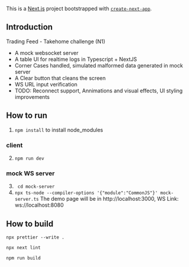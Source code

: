 This is a [Next.js](https://nextjs.org) project bootstrapped with [`create-next-app`](https://nextjs.org/docs/app/api-reference/cli/create-next-app).

## Introduction

Trading Feed - Takehome challenge (N1)

- A mock websocket server
- A table UI for realtime logs in Typescript + NextJS
- Corner Cases handled, simulated malformed data generated in mock server
- A Clear button that cleans the screen
- WS URL input verification
- TODO: Reconnect support, Annimations and visual effects, UI styling improvements

## How to run

1. `npm install` to install node_modules

### client

2. `npm run dev`

### mock WS server

3. ` cd mock-server`
4. `npx ts-node --compiler-options '{"module":"CommonJS"}' mock-server.ts`
   The demo page will be in http://localhost:3000, WS Link: ws://localhost:8080

## How to build

`npx prettier --write .`

`npx next lint`

`npm run build`
